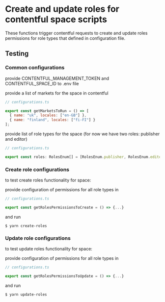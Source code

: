 # Create and update roles for contentful space scripts

These functions trigger contentful requests to create and update roles permissions for role types that defined in configuration file.

## Testing

### Common configurations

provide CONTENTFUL_MANAGEMENT_TOKEN and CONTENTFUL_SPACE_ID to .env file

provide a list of markets for the space in contentful

```js
// configurations.ts

export const getMarketsToRun = () => [
  { name: "uk", locales: ["en-GB"] },
  { name: "finland", locales: ["fi-FI"] }
];
```

provide list of role types for the space (for now we have two roles: publisher and editor)

```js
// configurations.ts

export const roles: RolesEnum[] = [RolesEnum.publisher, RolesEnum.editor];
```

### Create role configurations

to test create roles functionality for space:

provide configuration of permissions for all role types in

```js
// configurations.ts

export const getRolesPermissionsToCreate = () => {...}
```

and run

```shell
$ yarn create-roles
```

### Update role configurations

to test update roles functionality for space:

provide configuration of permissions for all role types in

```js
// configurations.ts

export const getRolesPermissionsToUpdate = () => {...}
```

and run

```shell
$ yarn update-roles
```
